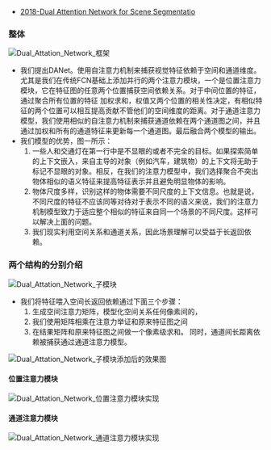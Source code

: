 * [2018-Dual Attention Network for Scene Segmentatio](paper/13.205-18-Dual-Attention-Network-for-Scene-Segmentation.pdf)

### 整体

![Dual_Attation_Network_框架](readme/13.205-框架.png)

* 我们提出DANet。使用自注意力机制来捕获视觉特征依赖于空间和通道维度。尤其是我们在传统FCN基础上添加并行的两个注意力模块，一个是位置注意力模块，它在特征图的任意两个位置捕获空间依赖关系。对于中间位置的特征，通过聚合所有位置的特征 加权求和，权值又两个位置的相关性决定，有相似特征的两个位置可以相互提高贡献不管他们的空间维度的距离。对于通道注意力模型，我们使用相似的自注意力机制来捕获通道依赖在两个通道图之间，并且通过加权和所有的通道特征来更新每一个通道图。最后融合两个模型的输出。                                                                                                                                                                                                                                                                                                                                                                                                                                                            
* 我们模型的优势，图一所示：
  1. 一些人和交通灯在第一行中是不显眼的或者不完全的目标。如果探索简单的上下文嵌入，来自主导的对象（例如汽车，建筑物）的上下文将无助于标记不显眼的对象。相反，在我们的注意力模型中，我们选择聚合不突出物体相似的语义特征来提高特征表示并且避免明显物体的影响。
  2. 物体尺度多样，识别这样的物体需要不同尺度的上下文信息。也就是说，不同尺度的特征不应该同等对待对于表示不同的语义来说，我们的注意力机制模型致力于适应整个相似的特征来自同一个场景的不同尺度。这样可以解决上面的问题。
  3. 我们现实利用空间关系和通道关系，因此场景理解可以受益于长返回依赖。

### 两个结构的分别介绍

![Dual_Attation_Network_子模块](readme/13.205-子模块.png)

* 我们将特征喂入空间长返回依赖通过下面三个步骤：
  1. 生成空间注意力矩阵，模型化空间关系任何像素间的，
  2. 我们使用矩阵相乘在注意力举证和原来特征图之间
  3. 在结果矩阵和原来特征图之间做一个像素级求和。
    同时，通道间长距离依赖被捕获通过通道注意力模型。

![Dual_Attation_Network_子模块添加后的效果图](readme/13.205-子模块添加后的效果图.png)

#### 位置注意力模块

![Dual_Attation_Network_位置注意力模块实现](readme/13.205-位置注意力模块实现.png)

#### 通道注意力模块

![Dual_Attation_Network_通道注意力模块实现](readme/13.205-通道注意力模块实现.png)